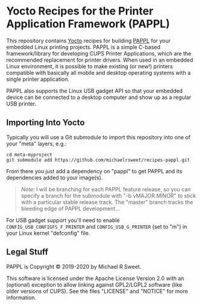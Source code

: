 Yocto Recipes for the Printer Application Framework (PAPPL)
===========================================================

This repository contains [Yocto][1] recipes for building [PAPPL][2] for your
embedded Linux printing projects.  PAPPL is a simple C-based framework/library
for developing CUPS Printer Applications, which are the recommended replacement
for printer drivers.  When used in an embedded Linux environment, it is possible
to make existing (or new!) printers compatible with basically all mobile and
desktop operating systems with a single printer application.

PAPPL also supports the Linux USB gadget API so that your embedded device can be
connected to a desktop computer and show up as a regular USB printer.


Importing Into Yocto
--------------------

Typically you will use a Git submodule to import this repository into one of
your "meta" layers, e.g.:

    cd meta-myproject
    git submodule add https://github.com/michaelrsweet/recipes-pappl.git

From there you just add a dependency on "pappl" to get PAPPL and its
dependencies added to your image(s).

> *Note:* I will be branching for each PAPPL feature release, so you can specify
> a branch for the submodule with "-b vMAJOR.MINOR" to stick with a particular
> stable release track.  The "master" branch tracks the bleeding edge of PAPPL
> development...

For USB gadget support you'll need to enable `CONFIG_USB_CONFIGFS_F_PRINTER`
and `CONFIG_USB_G_PRINTER` (set to "m") in your Linux kernel "defconfig" file.


Legal Stuff
-----------

PAPPL is Copyright © 2019-2020 by Michael R Sweet.

This software is licensed under the Apache License Version 2.0 with an
(optional) exception to allow linking against GPL2/LGPL2 software (like older
versions of CUPS).  See the files "LICENSE" and "NOTICE" for more information.


[1]: https://www.yoctoproject.org
[2]: https://www.msweet.org/pappl
